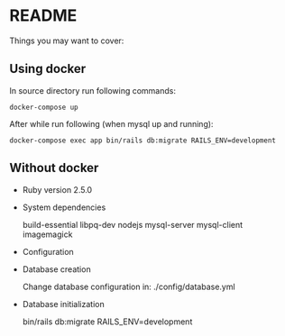 # README

Things you may want to cover:

## Using docker
In source directory run following commands:

    docker-compose up

After while run following (when mysql up and running):

    docker-compose exec app bin/rails db:migrate RAILS_ENV=development

## Without docker
* Ruby version 2.5.0
* System dependencies
    
    build-essential libpq-dev nodejs mysql-server mysql-client imagemagick
   
* Configuration

* Database creation

    Change database configuration in: ./config/database.yml
* Database initialization
    
    bin/rails db:migrate RAILS_ENV=development
